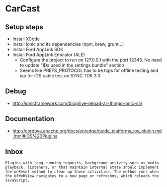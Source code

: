 # CarCast

## Setup steps

* Install XCode
* Install Ionic and its dependencies (npm, brew, grunt...)
* Install Ford AppLink SDK
* Install Ford AppLink Emulator (ALE)
	* Configure the project to run on 127.0.0.1 with the port 12345. No need to update "IDs used in the settings bundle" section
	* Seems like PREFS_PROTOCOL has to be tcps for offline testing and iap for iOS cable test on SYNC TDK 3.0


## Debug

* http://ionicframework.com/blog/live-reload-all-things-ionic-cli/


## Documentation

* http://cordova.apache.org/docs/en/edge/guide_platforms_ios_plugin.md.html#iOS%20Plugins

## Inbox

	Plugins with long-running requests, background activity such as media playback, listeners, or that maintain internal state should implement the onReset method to clean up those activities. The method runs when the UIWebView navigates to a new page or refreshes, which reloads the JavaScript.